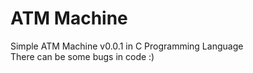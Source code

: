 # ATM Machine
Simple ATM Machine v0.0.1 in C Programming Language<br/>
There can be some bugs in code :)
